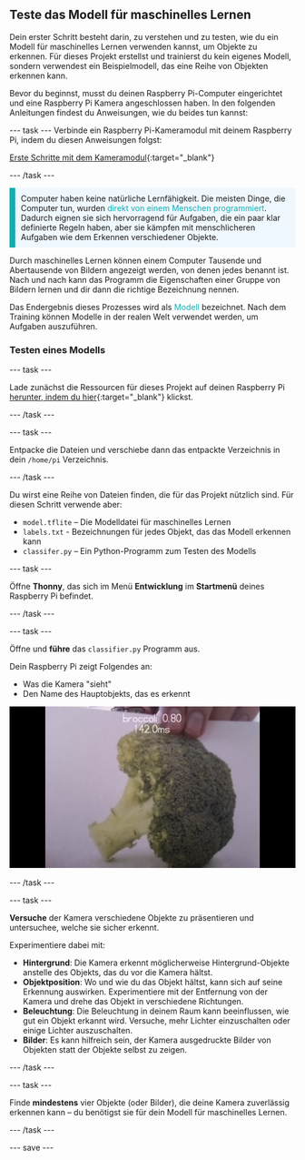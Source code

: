 ## Teste das Modell für maschinelles Lernen

Dein erster Schritt besteht darin, zu verstehen und zu testen, wie du ein Modell für maschinelles Lernen verwenden kannst, um Objekte zu erkennen. Für dieses Projekt erstellst und trainierst du kein eigenes Modell, sondern verwendest ein Beispielmodell, das eine Reihe von Objekten erkennen kann.

Bevor du beginnst, musst du deinen Raspberry Pi-Computer eingerichtet und eine Raspberry Pi Kamera angeschlossen haben. In den folgenden Anleitungen findest du Anweisungen, wie du beides tun kannst:

--- task ---
Verbinde ein Raspberry Pi-Kameramodul mit deinem Raspberry Pi, indem du diesen Anweisungen folgst:

[Erste Schritte mit dem Kameramodul](https://projects.raspberrypi.org/de-DE/projects/getting-started-with-picamera){:target="_blank"}

--- /task ---

<p style="border-left: solid; border-width:10px; border-color: #0faeb0; background-color: aliceblue; padding: 10px;">
Computer haben keine natürliche Lernfähigkeit. Die meisten Dinge, die Computer tun, wurden <span style="color: #0faeb0">direkt von einem Menschen programmiert</span>. Dadurch eignen sie sich hervorragend für Aufgaben, die ein paar klar definierte Regeln haben, aber sie kämpfen mit menschlicheren Aufgaben wie dem Erkennen verschiedener Objekte.

Durch maschinelles Lernen können einem Computer Tausende und Abertausende von Bildern angezeigt werden, von denen jedes benannt ist. Nach und nach kann das Programm die Eigenschaften einer Gruppe von Bildern lernen und dir dann die richtige Bezeichnung nennen.

Das Endergebnis dieses Prozesses wird als <span style="color: #0faeb0">Modell</span> bezeichnet. Nach dem Training können Modelle in der realen Welt verwendet werden, um Aufgaben auszuführen. 
</p>

### Testen eines Modells

--- task ---

 Lade zunächst die Ressourcen für dieses Projekt auf deinen Raspberry Pi [herunter, indem du hier](http://rpf.io/p/de-DE/robot-face-go){:target="_blank"} klickst.

 --- /task ---

 --- task ---

 Entpacke die Dateien und verschiebe dann das entpackte Verzeichnis in dein `/home/pi` Verzeichnis.

 --- /task ---

 Du wirst eine Reihe von Dateien finden, die für das Projekt nützlich sind. Für diesen Schritt verwende aber:

 - `model.tflite` – Die Modelldatei für maschinelles Lernen
 - `labels.txt` - Bezeichnungen für jedes Objekt, das das Modell erkennen kann
 - `classifer.py` – Ein Python-Programm zum Testen des Modells

--- task ---

Öffne **Thonny**, das sich im Menü **Entwicklung** im **Startmenü** deines Raspberry Pi befindet.

 --- /task ---

--- task ---

Öffne und **führe** das `classifier.py` Programm aus.

Dein Raspberry Pi zeigt Folgendes an:
+ Was die Kamera "sieht"
+ Den Name des Hauptobjekts, das es erkennt

 ![Bild des laufenden Erkennungsprozesses.](images/classifier.png)

--- /task ---

--- task ---

 **Versuche** der Kamera verschiedene Objekte zu präsentieren und untersuchee, welche sie sicher erkennt.

 Experimentiere dabei mit:
   - **Hintergrund**: Die Kamera erkennt möglicherweise Hintergrund-Objekte anstelle des Objekts, das du vor die Kamera hältst.
   - **Objektposition**: Wo und wie du das Objekt hältst, kann sich auf seine Erkennung auswirken. Experimentiere mit der Entfernung von der Kamera und drehe das Objekt in verschiedene Richtungen.
   - **Beleuchtung**: Die Beleuchtung in deinem Raum kann beeinflussen, wie gut ein Objekt erkannt wird. Versuche, mehr Lichter einzuschalten oder einige Lichter auszuschalten.
   - **Bilder**: Es kann hilfreich sein, der Kamera ausgedruckte Bilder von Objekten statt der Objekte selbst zu zeigen.

--- /task ---

--- task ---

Finde **mindestens** vier Objekte (oder Bilder), die deine Kamera zuverlässig erkennen kann – du benötigst sie für dein Modell für maschinelles Lernen.

--- /task ---

--- save ---
